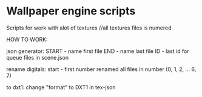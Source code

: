 # Wallpaper engine scripts

Scripts for work with alot of textures
//all textures files is numered

HOW TO WORK:

json generator:
  START - name first file
  END - name last file
  ID - last id for queue files in scene.json
 
rename digitals:
  start - first number
  renamed all files in number (0, 1, 2, ... 6, 7)
  
to dxt1:
  change "format" to DXT1 in tex-json
